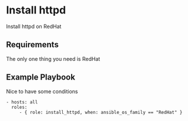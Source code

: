 Install httpd
=========

Install httpd on RedHat

Requirements
------------

The only one thing you need is RedHat

Example Playbook
----------------

Nice to have some conditions

    - hosts: all
      roles:
         - { role: install_httpd, when: ansible_os_family == "RedHat" }
